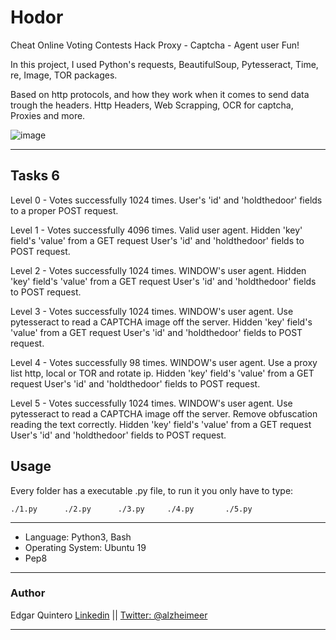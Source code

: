 # Hodor
Cheat Online Voting Contests
Hack Proxy - Captcha - Agent user
Fun!

In this project, I used Python's requests, BeautifulSoup, Pytesseract, Time, re, Image, TOR packages.

Based on http protocols, and how they work when it comes to send data trough the headers.
Http Headers, Web Scrapping, OCR for captcha, Proxies and more.

![image](http://i.imgur.com/tthpnHa.gif)
<hr>

## Tasks 6
Level 0 - Votes successfully 1024 times.
User's 'id' and 'holdthedoor' fields to a proper POST request.

Level 1 - Votes successfully 4096 times.
Valid user agent.
Hidden 'key' field's 'value' from a GET request
User's 'id' and 'holdthedoor' fields to POST request.

Level 2 - Votes successfully 1024 times.
WINDOW's user agent.
Hidden 'key' field's 'value' from a GET request
User's 'id' and 'holdthedoor' fields to POST request.

Level 3 - Votes successfully 1024 times.
WINDOW's user agent.
Use pytesseract to read a CAPTCHA image off the server.
Hidden 'key' field's 'value' from a GET request
User's 'id' and 'holdthedoor' fields to POST request.

Level 4 - Votes successfully 98 times.
WINDOW's user agent.
Use a proxy list http, local or TOR and rotate ip.
Hidden 'key' field's 'value' from a GET request
User's 'id' and 'holdthedoor' fields to POST request.

Level 5 - Votes successfully 1024 times.
WINDOW's user agent.
Use pytesseract to read a CAPTCHA image off the server.
Remove obfuscation reading the text correctly.
Hidden 'key' field's 'value' from a GET request
User's 'id' and 'holdthedoor' fields to POST request.

## Usage

Every folder has a executable .py file, to run it you only have to type:

````````````````````````````````````````````````````````````````````````
./1.py      ./2.py      ./3.py     ./4.py       ./5.py
````````````````````````````````````````````````````````````````````````
<hr>
<ul>
  <li>Language: Python3, Bash</li>
  <li>Operating System: Ubuntu 19</li>
  <li>Pep8</li>
  </ul>
<hr>
<h3>
  Author
</h3>
<p>Edgar Quintero <a href="https://www.linkedin.com/in/alzheimeer/" rel="nofollow">Linkedin</a> || <a href="https://twitter.com/alzheimeer" rel="nofollow">Twitter: @alzheimeer</a></p>
<hr>
